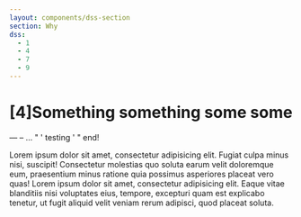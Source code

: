 ```yaml
---
layout: components/dss-section
section: Why
dss:
  - 1
  - 4
  - 7
  - 9
---
```


# [4]Something something some some

— – ... " ' testing ' " end!

Lorem ipsum dolor sit amet, consectetur adipisicing elit. Fugiat culpa minus nisi, suscipit! Consectetur molestias quo soluta earum velit doloremque eum,
praesentium minus ratione quia possimus asperiores placeat vero quas! Lorem ipsum dolor sit amet, consectetur adipisicing elit. Eaque vitae blanditiis nisi
voluptates eius, tempore, excepturi quam est explicabo tenetur, ut fugit aliquid velit veniam rerum adipisci, quod placeat soluta.
